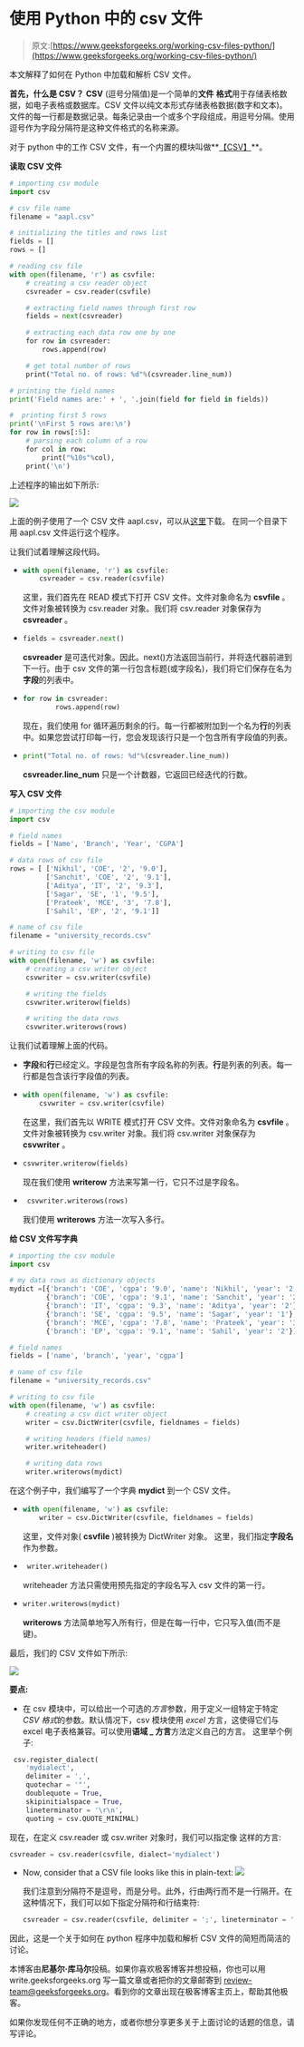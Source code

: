 # 使用 Python 中的 csv 文件

> 原文:[https://www.geeksforgeeks.org/working-csv-files-python/](https://www.geeksforgeeks.org/working-csv-files-python/)

本文解释了如何在 Python 中加载和解析 CSV 文件。

**首先，什么是 CSV？** **CSV** (逗号分隔值)是一个简单的**文件** **格式**用于存储表格数据，如电子表格或数据库。CSV 文件以纯文本形式存储表格数据(数字和文本)。文件的每一行都是数据记录。每条记录由一个或多个字段组成，用逗号分隔。使用逗号作为字段分隔符是这种文件格式的名称来源。

对于 python 中的工作 CSV 文件，有一个内置的模块叫做**[【CSV】](https://docs.python.org/2/library/csv.html)**。

**读取 CSV 文件**

```py
# importing csv module
import csv

# csv file name
filename = "aapl.csv"

# initializing the titles and rows list
fields = []
rows = []

# reading csv file
with open(filename, 'r') as csvfile:
    # creating a csv reader object
    csvreader = csv.reader(csvfile)

    # extracting field names through first row
    fields = next(csvreader)

    # extracting each data row one by one
    for row in csvreader:
        rows.append(row)

    # get total number of rows
    print("Total no. of rows: %d"%(csvreader.line_num))

# printing the field names
print('Field names are:' + ', '.join(field for field in fields))

#  printing first 5 rows
print('\nFirst 5 rows are:\n')
for row in rows[:5]:
    # parsing each column of a row
    for col in row:
        print("%10s"%col),
    print('\n')
```

上述程序的输出如下所示:

![](img/3a43ded8d2d775c06a605db25ae7bda2.png)

上面的例子使用了一个 CSV 文件 aapl.csv，可以从[这里](http://www.sharecsv.com/s/04a9c977e80226a7632fc2c0ba178081/aapl.csv)下载。
在同一个目录下用 aapl.csv 文件运行这个程序。

让我们试着理解这段代码。

*   ```py
    with open(filename, 'r') as csvfile:
        csvreader = csv.reader(csvfile)
    ```

    这里，我们首先在 READ 模式下打开 CSV 文件。文件对象命名为 **csvfile** 。文件对象被转换为 csv.reader 对象。我们将 csv.reader 对象保存为 **csvreader** 。

*   ```py
    fields = csvreader.next()
    ```

    **csvreader** 是可迭代对象。因此。next()方法返回当前行，并将迭代器前进到下一行。由于 csv 文件的第一行包含标题(或字段名)，我们将它们保存在名为**字段**的列表中。

*   ```py
    for row in csvreader:
            rows.append(row)
    ```

    现在，我们使用 for 循环遍历剩余的行。每一行都被附加到一个名为**行**的列表中。如果您尝试打印每一行，您会发现该行只是一个包含所有字段值的列表。

*   ```py
    print("Total no. of rows: %d"%(csvreader.line_num))
    ```

    **csvreader.line_num** 只是一个计数器，它返回已经迭代的行数。

**写入 CSV 文件**

```py
# importing the csv module
import csv

# field names
fields = ['Name', 'Branch', 'Year', 'CGPA']

# data rows of csv file
rows = [ ['Nikhil', 'COE', '2', '9.0'],
         ['Sanchit', 'COE', '2', '9.1'],
         ['Aditya', 'IT', '2', '9.3'],
         ['Sagar', 'SE', '1', '9.5'],
         ['Prateek', 'MCE', '3', '7.8'],
         ['Sahil', 'EP', '2', '9.1']]

# name of csv file
filename = "university_records.csv"

# writing to csv file
with open(filename, 'w') as csvfile:
    # creating a csv writer object
    csvwriter = csv.writer(csvfile)

    # writing the fields
    csvwriter.writerow(fields)

    # writing the data rows
    csvwriter.writerows(rows)
```

让我们试着理解上面的代码。

*   **字段**和**行**已经定义。字段是包含所有字段名称的列表。**行**是列表的列表。每一行都是包含该行字段值的列表。
*   ```py
    with open(filename, 'w') as csvfile:
        csvwriter = csv.writer(csvfile)
    ```

    在这里，我们首先以 WRITE 模式打开 CSV 文件。文件对象命名为 **csvfile** 。文件对象被转换为 csv.writer 对象。我们将 csv.writer 对象保存为 **csvwriter** 。

*   ```py
    csvwriter.writerow(fields)
    ```

    现在我们使用 **writerow** 方法来写第一行，它只不过是字段名。

*   ```py
     csvwriter.writerows(rows)
    ```

    我们使用 **writerows** 方法一次写入多行。

**给 CSV 文件写字典**

```py
# importing the csv module
import csv

# my data rows as dictionary objects
mydict =[{'branch': 'COE', 'cgpa': '9.0', 'name': 'Nikhil', 'year': '2'},
         {'branch': 'COE', 'cgpa': '9.1', 'name': 'Sanchit', 'year': '2'},
         {'branch': 'IT', 'cgpa': '9.3', 'name': 'Aditya', 'year': '2'},
         {'branch': 'SE', 'cgpa': '9.5', 'name': 'Sagar', 'year': '1'},
         {'branch': 'MCE', 'cgpa': '7.8', 'name': 'Prateek', 'year': '3'},
         {'branch': 'EP', 'cgpa': '9.1', 'name': 'Sahil', 'year': '2'}]

# field names
fields = ['name', 'branch', 'year', 'cgpa']

# name of csv file
filename = "university_records.csv"

# writing to csv file
with open(filename, 'w') as csvfile:
    # creating a csv dict writer object
    writer = csv.DictWriter(csvfile, fieldnames = fields)

    # writing headers (field names)
    writer.writeheader()

    # writing data rows
    writer.writerows(mydict)
```

在这个例子中，我们编写了一个字典 **mydict** 到一个 CSV 文件。

*   ```py
    with open(filename, 'w') as csvfile:
        writer = csv.DictWriter(csvfile, fieldnames = fields)
    ```

    这里，文件对象( **csvfile** )被转换为 DictWriter 对象。
    这里，我们指定**字段名**作为参数。

*   ```py
     writer.writeheader()
    ```

    writeheader 方法只需使用预先指定的字段名写入 csv 文件的第一行。

*   ```py
    writer.writerows(mydict)
    ```

    **writerows** 方法简单地写入所有行，但是在每一行中，它只写入值(而不是键)。

最后，我们的 CSV 文件如下所示:

![](img/d8c0b4eed14f818e24e4699d7af4d68d.png)

**要点:**

*   在 csv 模块中，可以给出一个可选的*方言*参数，用于定义一组特定于特定 *CSV 格式*的参数。默认情况下，csv 模块使用 *excel* 方言，这使得它们与 excel 电子表格兼容。可以使用**语域 _ 方言**方法定义自己的方言。
    这里举个例子: 

```py
 csv.register_dialect(
    'mydialect',
    delimiter = ',',
    quotechar = '"',
    doublequote = True,
    skipinitialspace = True,
    lineterminator = '\r\n',
    quoting = csv.QUOTE_MINIMAL)
```

现在，在定义 csv.reader 或 csv.writer 对象时，我们可以指定像
这样的方言:

```py
csvreader = csv.reader(csvfile, dialect='mydialect')
```

*   Now, consider that a CSV file looks like this in plain-text:
    ![](img/d95b89618e22ec7315adcef97c4f70b9.png)

    我们注意到分隔符不是逗号，而是分号。此外，行由两行而不是一行隔开。在这种情况下，我们可以如下指定分隔符和行结束符:

    ```py
    csvreader = csv.reader(csvfile, delimiter = ';', lineterminator = '\n\n')
    ```

因此，这是一个关于如何在 python 程序中加载和解析 CSV 文件的简短而简洁的讨论。

本博客由**尼基尔·库马尔**投稿。如果你喜欢极客博客并想投稿，你也可以用 write.geeksforgeeks.org 写一篇文章或者把你的文章邮寄到 review-team@geeksforgeeks.org。看到你的文章出现在极客博客主页上，帮助其他极客。

如果你发现任何不正确的地方，或者你想分享更多关于上面讨论的话题的信息，请写评论。
